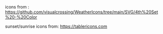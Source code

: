 icons from : https://github.com/visualcrossing/WeatherIcons/tree/main/SVG/4th%20Set%20-%20Color

sunset/sunrise icons from: https://tablericons.com
